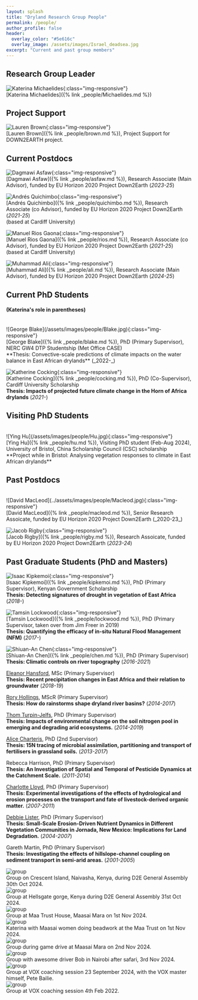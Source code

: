```yaml
---
layout: splash
title: "Dryland Research Group People"
permalink: /people/
author_profile: false
header:
  overlay_color: "#5e616c"
  overlay_image: /assets/images/Israel_deadsea.jpg
excerpt: "Current and past group members"
---
```


## Research Group Leader

![Katerina Michaelides](/assets/images/people/Michaelides.jpg){:class="img-responsive"}<br>
[Katerina Michaelides]({% link _people/Michaelides.md %})

## Project Support

![Lauren Brown](../assets/images/people/Brown.jpg){:class="img-responsive"}<br>
[Lauren Brown]({% link _people/brown.md %}), Project Support for DOWN2EARTH project. <br>

## Current Postdocs

![Dagmawi Asfaw](../assets/images/people/Asfaw.jpg){:class="img-responsive"}<br>
[Dagmawi Asfaw]({% link _people/asfaw.md %}), Research Associate (Main Advisor), funded by EU Horizon 2020 Project Down2Earth (_2023-25_) <br>

![Andrés Quichimbo](/assets/images/people/Quichimbo.jpg){:class="img-responsive"}<br>
[Andrés Quichimbo]({% link _people/quichimbo.md %}), Research Associate (co Advisor), funded by EU Horizon 2020 Project Down2Earth (_2021-25_) <br> (based at Cardiff University)

![Manuel Rios Gaona](/assets/images/people/Rios.jpg){:class="img-responsive"}<br>
[Manuel Rios Gaona]({% link _people/rios.md %}), Research Associate (co Advisor), funded by EU Horizon 2020 Project Down2Earth (_2021-25_) <br> (based at Cardiff University)

![Muhammad Ali](../assets/images/people/Ali.jpg){:class="img-responsive"}<br>
[Muhammad Ali]({% link _people/ali.md %}), Research Associate (Main Advisor), funded by EU Horizon 2020 Project Down2Earth (_2024-25_) <br>

## Current PhD Students 
#### (Katerina's role in parentheses)

<br>
![George Blake](/assets/images/people/Blake.jpg){:class="img-responsive"}<br>
[George Blake]({% link _people/blake.md %}), PhD (Primary Supervisor), NERC GW4 DTP Studentship (Met Office CASE) <br>
**Thesis: Convective-scale predictions of climate impacts on the water balance in East African drylands** (_2022-_)

![Katherine Cocking](/assets/images/people/Cocking.jpg){:class="img-responsive"}<br>
[Katherine Cocking]({% link _people/cocking.md %}), PhD (Co-Supervisor), Cardiff University Scholarship <br>
**Thesis: Impacts of projected future climate change in the Horn of Africa drylands** (_2021-_)

## Visiting PhD Students

<br>
![Ying Hu](/assets/images/people/Hu.jpg){:class="img-responsive"}<br>
[Ying Hu]({% link _people/hu.md %}), Visiting PhD student (Feb-Aug 2024), University of Bristol, China Scholarship Council (CSC) scholarship <br>
**Project while in Bristol: Analysing vegetation responses to climate in East African drylands**


## Past Postdocs

<br>
![David MacLeod](../assets/images/people/Macleod.jpg){:class="img-responsive"}<br>
[David MacLeod]({% link _people/macleod.md %}), Senior Research Assoicate, funded by EU Horizon 2020 Project Down2Earth (_2020-23_) <br>

![Jacob Rigby](../assets/images/people/Rigby.jpg){:class="img-responsive"}<br>
[Jacob Rigby]({% link _people/rigby.md %}), Research Assoicate, funded by EU Horizon 2020 Project Down2Earth (_2023-24_) <br>

   
## Past Graduate Students (PhD and Masters)

![Isaac Kipkemoi](/assets/images/people/Kipkemoi.jpg){:class="img-responsive"}<br>
[Isaac Kipkemoi]({% link _people/kipkemoi.md %}), PhD (Primary Supervisor), Kenyan Government Scholarship <br>
**Thesis: Detecting signatures of drought in vegetation of East Africa** (_2018-_)

![Tamsin Lockwood](/assets/images/people/Lockwood.jpg){:class="img-responsive"}<br>
[Tamsin Lockwood]({% link _people/lockwood.md %}), PhD (Primary Supervisor, taken over from Jim Freer in 2019) <br>
**Thesis: Quantifying the efficacy of in-situ Natural Flood Management (NFM)** (_2017-_)

![Shiuan-An Chen](/assets/images/people/Chen.jpg){:class="img-responsive"}<br>
[Shiuan-An Chen]({% link _people/chen.md %}), PhD (Primary Supervisor) <br>
**Thesis: Climatic controls on river topography** (_2016-2021_)

[Eleanor Hansford](https://www.linkedin.com/in/eleanorhansford/?originalSubdomain=uk), MSc (Primary Supervisor) <br> 
**Thesis: Recent precipitation changes in East Africa and their relation to groundwater** (_2018-19_)

[Rory Hollings](https://www.linkedin.com/in/rory-hollings-piema-assocrtpi-6a2712146/?originalSubdomain=uk), MScR (Primary Supervisor) <br>
**Thesis: How do rainstorms shape dryland river basins?** (_2014-2017_)

[Thom Turpin-Jelfs](http://www.bristol.ac.uk/geography/people/thomas-c-turpin-jelfs/index.html), PhD (Primary Supervisor) <br>
**Thesis: Impacts of environmental change on the soil nitrogen pool in emerging and degrading arid ecosystems.** (_2014-2019_)

[Alice Charteris](https://repository.rothamsted.ac.uk/staff/84218/alice-charteris), PhD (2nd Supervisor) <br>
**Thesis: 15N tracing of microbial assimilation, partitioning and transport of fertilisers in grassland soils.** (_2013-2017_)

Rebecca Harrison, PhD (Primary Supervisor) <br>
**Thesis: An Investigation of Spatial and Temporal of Pesticide Dynamics at the Catchment Scale.** (_2011-2014_)

[Charlotte Lloyd](http://www.bris.ac.uk/chemistry/people/charlotte-e-lloyd/index.html), PhD (Primary Supervisor) <br>
**Thesis: Experimental investigations of the effects of hydrological and erosion processes on the transport and fate of livestock-derived organic matter.** (_2007-2011_)

[Debbie Lister](https://www.eunomia.co.uk/person/dr-debbie-fletcher/), PhD (Primary Supervisor) <br>
**Thesis: Small-Scale Erosion-Driven Nutrient Dynamics in Different Vegetation Communities in Jornada, New Mexico: Implications for Land Degradation.** (_2004-2007_)

Gareth Martin, PhD (Primary Supervisor) <br>
**Thesis: Investigating the effects of hillslope-channel coupling on sediment transport in semi-arid areas.** (_2001-2005_)

<image src="/assets/images/Group_photo_CrescentIsland_30_10_24.jpg" alt="group">
<figcaption>Group on Crescent Island, Naivasha, Kenya, during D2E General Assembly 30th Oct 2024.</figcaption>

<image src="/assets/images/Group_photo_Hellsgate_31_10_24.jpg" alt="group">
<figcaption>Group at Hellsgate gorge, Kenya during D2E General Assembly 31st Oct 2024.</figcaption>

<image src="/assets/images/Group_photo_Maa_1_11_24.jpg" alt="group">
<figcaption>Group at Maa Trust House, Maasai Mara on 1st Nov 2024.</figcaption>

<image src="/assets/images/Mara_image.jpg" alt="group">
<figcaption>Katerina with Maasai women doing beadwork at the Maa Trust on 1st Nov 2024.</figcaption>

<image src="/assets/images/Group_photo_Mara_2_11_24.jpg" alt="group">
<figcaption>Group during game drive at Maasai Mara on 2nd Nov 2024.</figcaption>

<image src="/assets/images/Group_photo_Bob_3_11_24.jpg" alt="group">
<figcaption>Group with awesome driver Bob in Nairobi after safari, 3rd Nov 2024.</figcaption>

<image src="/assets/images/Group_photo_VOX_23_9_24.jpg" alt="group">
<figcaption>Group at VOX coaching session 23 September 2024, with the VOX master himself, Pete Bailie.</figcaption>

<image src="/assets/images/Group_photo_4_2_22_vox.jpg" alt="group">
<figcaption>Group at VOX coaching session 4th Feb 2022.</figcaption>


